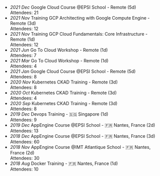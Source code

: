 - _2021 Dec_ Google Cloud Course @EPSI School - Remote (5d)
<br>Attendees: 21
- _2021 Nov_ Training GCP Architecting with Google Compute Engine - Remote (3d)
<br>Attendees: 12
- _2021 Nov_ Training GCP Cloud Fundamentals: Core Infrastructure - Remote (1d)
<br>Attendees: 12
- _2021 Jun_ Go To Cloud Workshop - Remote (1d)
<br>Attendees: 7
- _2021 Mar_ Go To Cloud Workshop - Remote (1d)
<br>Attendees: 4
- _2021 Jan_ Google Cloud Course @EPSI School - Remote (5d)
<br>Attendees: 8
- _2020 Nov_ Kubernetes CKAD Training - Remote (3d)
<br>Attendees: 8
- _2020 Oct_ Kubernetes CKAD Training - Remote (3d)
<br>Attendees: 4
- _2020 Sep_ Kubernetes CKAD Training - Remote (3d)
<br>Attendees: 8
- _2019 Dec_ Devops Training - 🇸🇬 Singapore (1d)
<br>Attendees: 9
- _2019 Dec_ AppEngine Course @EPSI School - 🇫🇷 Nantes, France (2d)
<br>Attendees: 13
- _2018 Dec_ AppEngine Course @EPSI School - 🇫🇷 Nantes, France (3d)
<br>Attendees: 60
- _2018 Nov_ AppEngine Course @IMT Atlantique School - 🇫🇷 Nantes, France (2d)
<br>Attendees: 30
- _2018 Aug_ Docker Training - 🇫🇷 Nantes, France (1d)
<br>Attendees: 10